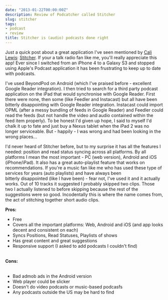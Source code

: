```yaml
---
date: "2013-01-22T00:00:00Z"
description: Review of Podcatcher called Stitcher
slug: stitcher
tags:
- podcast
- review
title: Stitcher is (audio) podcasts done right
---
```


Just a quick post about a great application I've seen mentioned by <a href="http://geekbeat.tv/" rel="nofollow">Cali Lewis</a>: <a href="http://www.stitcher.com/">Stitcher</a>. If your a talk radio fan like me, you'll really appreciate this app! Ever since I switched from an iPhone 4 to a Galaxy S3 and stopped using Apple's Podcast application it has been frustrating to keep up to date with podcasts.

I've used BeyondPod on Android (which I've praised before - excellent Google Reader integration). I then tried to search for a third party podcast application on the iPad that would synchronise with Google Reader. First there were none, then some (like Feedler and Instacast) but all have been bitterly&nbsp;disappointing&nbsp;with Google Reader integration. Instacast could import OPML (after a messy bundling of feeds in Google Reader) and Feedler could read the feeds (but not handle the video and audio&nbsp;contained&nbsp;within the feed item properly). To be honest I'd given up hope, I said to myself I'd chalk it up to fate and just buy a Nexus tablet when the iPad 2 was no longer serviceable. But - happily - I was wrong and had been looking in the wrong places...

I'd never heard of Stitcher before, but to my&nbsp;surprise it has all the features I needed: position and read status syncing across all platforms. By all platforms I mean the most important - PC (web version), Android and iOS (iPhone/iPad). It also has a great auto-playlist feature that works on recommendations. If you're a music fan like me who has used these type of services for years (auto playlists) and have always been bitterly&nbsp;disappointed&nbsp;(like I have been)&nbsp;- fear not, I've used it and it actually works. Out of 10 tracks it suggested I probably skipped two clips. Those two I actually listened to before skipping because the rest of the suggestions were so good. Incodentally this is where the name comes from, the act of stitching together short audio clips.

<b>Pros:</b>

<ul>
<li>Free</li>
<li>Covers all the important platforms: Web, Android and iOS (and app looks decent and consistent on each)</li>
<li>Syncs Positions, Read Statuses, Playlists of shows</li>
<li>Has great content and great suggestions</li>
<li>Responsive support (I asked to add podcasts I couldn't find)</li>
</ul>
<br />
<b>Cons:</b><br />
<br />
<ul>
<li>Bad admob ads in the Android version</li>
<li>Web player could be slicker</li>
<li>Doesn't do video podcasts or music-based podcasfs</li>
<li>Any podcasts outside the US may be hard to find</li>
</ul>